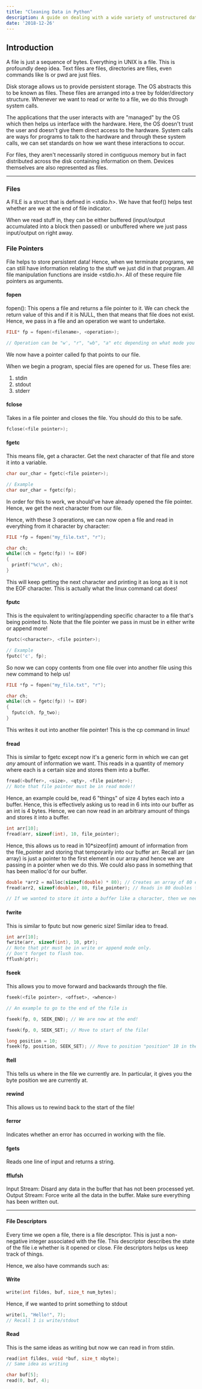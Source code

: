 ```yaml
---
title: "Cleaning Data in Python"
description: A guide on dealing with a wide variety of unstructured data
date: '2018-12-26'
---
```


## Introduction
A file is just a sequence of bytes. Everything in UNIX is a file. This is profoundly deep idea. Text files are files, directories are files, even commands like ls or pwd are just files. 

Disk storage allows us to provide persistent storage. The OS abstracts this to be known as files. These files are arranged into a tree by folder/directory structure. Whenever we want to read or write to a file, we do this through system calls.

The applications that the user interacts with are "managed" by the OS which then helps us interface with the hardware. Here, the OS doesn't trust the user and doesn't give them direct access to the hardware. System calls are ways for programs to talk to the hardware and through these system calls, we can set standards on how we want these interactions to occur.

For files, they aren't necessarily stored in contiguous memory but in fact distributed across the disk containing information on them. Devices themselves are also represented as files.

---

### Files
A FILE is a struct that is defined in <stdio.h>. We have that feof() helps test whether are we at the end of file indicator. 

When we read stuff in, they can be either buffered (input/output accumulated into a block then passed) or unbuffered where we just pass input/output on right away.

### File Pointers
File helps to store persistent data! Hence, when we terminate programs, we can still have information relating to the stuff we just did in that program. All file manipulation functions are inside <stdio.h>.  All of these require file pointers as arguments.

#### fopen
fopen(): This opens a file and returns a file pointer to it. We can check the return value of this and if it is NULL, then that means that file does not exist. Hence, we pass in a file and an operation we want to undertake.

```C
FILE* fp = fopen(<filename>, <operation>);

// Operation can be "w', "r", "wb", "a" etc depending on what mode you want to operate the file in.
```

We now have a pointer called fp that points to our file.

When we begin a program, special files are opened for us. These files are:
1) stdin
2) stdout
3) stderr



#### fclose
Takes in a file pointer and closes the file. You should do this to be safe.

```C
fclose(<file pointer>);
```

#### fgetc
This means file, get a character. Get the next character of that file and store it into a variable.

```C
char our_char = fgetc(<file pointer>);

// Example
char our_char = fgetc(fp);
```

In order for this to work, we should've have already opened the file pointer. Hence, we get the next character from our file.

Hence, with these 3 operations, we can now open a file and read in everything from it character by character:

```C
FILE *fp = fopen("my_file.txt", "r");

char ch;
while((ch = fgetc(fp)) != EOF)
{
  printf("%c\n", ch);
}
```
This will keep getting the next character and printing it as long as it is not the EOF character. This is actually what the linux command cat does!

#### fputc
This is the equivalent to writing/appending specific character to a file that's being pointed to. Note that the file pointer we pass in must be in either write or append more!

```C
fputc(<character>, <file pointer>);

// Example
fputc('c', fp);
```
So now we can copy contents from one file over into another file using this new command to help us!

```C
FILE *fp = fopen("my_file.txt", "r");

char ch;
while((ch = fgetc(fp)) != EOF)
{
  fputc(ch, fp_two);
}
```
This writes it out into another file pointer! This is the cp command in linux!

#### fread
This is similar to fgetc except now it's a generic form in which we can get _any_ amount of information we want. This reads in a quantity of memory where each is a certain size and stores them into a buffer.

```C
fread(<buffer>, <size>, <qty>, <file pointer>);
// Note that file pointer must be in read mode!!
```
Hence, an example could be, read 6 "things" of size 4 bytes each into a buffer. Hence, this is effectively asking us to read in 6 ints into our buffer as an int is 4 bytes. Hence, we can now read in an arbitrary amount of things and stores it into a buffer.

```C
int arr[10];
fread(arr, sizeof(int), 10, file_pointer);
```
Hence, this allows us to read in 10\*sizeof(int) amount of information from the file_pointer and storing that temporarily into our buffer arr. Recall arr (an array) is just a pointer to the first element in our array and hence we are passing in a pointer when we do this. We could also pass in something that has been malloc'd for our buffer.

```C
double *arr2 = malloc(sizeof(double) * 80); // Creates an array of 80 elements.
fread(arr2, sizeof(double), 80, file_pointer); // Reads in 80 doubles from our file and temporarily stores it into our buffer.

// If we wanted to store it into a buffer like a character, then we need to do &character_variable.
```

#### fwrite
This is similar to fputc but now generic size! Similar idea to fread.

```C
int arr[10];
fwrite(arr, sizeof(int), 10, ptr);
// Note that ptr must be in write or append mode only.
// Don't forget to flush too.
fflush(ptr);
```

#### fseek
This allows you to move forward and backwards through the file.

```C
fseek(<file pointer>, <offset>, <whence>)

// An example to go to the end of the file is

fseek(fp, 0, SEEK_END); // We are now at the end!

fseek(fp, 0, SEEK_SET); // Move to start of the file!

long position = 10;
fseek(fp, position, SEEK_SET); // Move to position "position" 10 in the file
```

#### ftell
This tells us where in the file we currently are. In particular, it gives you the byte position we are currently at.

#### rewind
This allows us to rewind back to the start of the file!


#### ferror
Indicates whether an error has occurred in working with the file.

#### fgets
Reads one line of input and returns a string.

#### fflufsh
Input Stream: Disard any data in the buffer that has not been processed yet.
Output Stream: Force write all the data in the buffer. Make sure everything has been written out.

---

#### File Descriptors
Every time we open a file, there is a file descriptor. This is just a non-negative integer associated with the file. This descriptor describes the state of the file i.e whether is it opened or close. File descriptors helps us keep track of things.

Hence, we also have commands such as:

#### Write

```C
write(int fildes, buf, size_t num_bytes);
```
Hence, if we wanted to print something to stdout

```C
write(1, "Hello!", 7);
// Recall 1 is write/stdout
```

#### Read
This is the same ideas as writing but now we can read in from stdin.

```C
read(int fildes, void *buf, size_t nbyte);
// Same idea as writing

char buf[5];
read(0, buf, 4);
```
